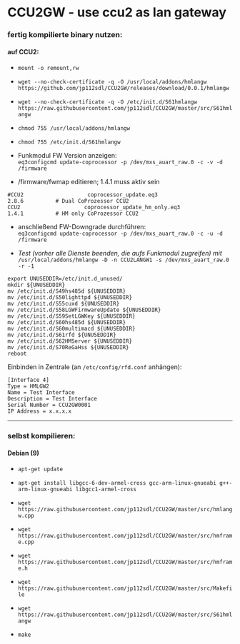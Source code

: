 # CCU2GW - use ccu2 as lan gateway

### fertig kompilierte binary nutzen:
#### auf CCU2:
- `mount -o remount,rw`
- `wget --no-check-certificate -q -O /usr/local/addons/hmlangw https://github.com/jp112sdl/CCU2GW/releases/download/0.0.1/hmlangw`
- `wget --no-check-certificate -q -O /etc/init.d/S61hmlangw https://raw.githubusercontent.com/jp112sdl/CCU2GW/master/src/S61hmlangw`
- `chmod 755 /usr/local/addons/hmlangw`
- `chmod 755 /etc/init.d/S61hmlangw`

- Funkmodul FW Version anzeigen:<br/>
`eq3configcmd update-coprocessor -p /dev/mxs_auart_raw.0 -c -v -d /firmware`

- /firmware/fwmap editieren; 1.4.1 muss aktiv sein<br/>
```
#CCU2                    coprocessor_update.eq3                          2.8.6          # Dual CoProzessor CCU2
CCU2                    coprocessor_update_hm_only.eq3                1.4.1          # HM only CoProzessor CCU2
```
- anschließend FW-Downgrade durchführen:<br/>
`eq3configcmd update-coprocessor -p /dev/mxs_auart_raw.0 -c -u -d /firmware`

- _Test (vorher alle Dienste beenden, die aufs Funkmodul zugreifen) mit_<br/>
`/usr/local/addons/hmlangw -D -n CCU2LANGW1 -s /dev/mxs_auart_raw.0 -r -1`

```
export UNUSEDDIR=/etc/init.d_unused/
mkdir ${UNUSEDDIR}
mv /etc/init.d/S49hs485d ${UNUSEDDIR}
mv /etc/init.d/S50lighttpd ${UNUSEDDIR}
mv /etc/init.d/S55cuxd ${UNUSEDDIR}
mv /etc/init.d/S58LGWFirmwareUpdate ${UNUSEDDIR}
mv /etc/init.d/S59SetLGWKey ${UNUSEDDIR}
mv /etc/init.d/S60hs485d ${UNUSEDDIR}
mv /etc/init.d/S60multimacd ${UNUSEDDIR}
mv /etc/init.d/S61rfd ${UNUSEDDIR}
mv /etc/init.d/S62HMServer ${UNUSEDDIR}
mv /etc/init.d/S70ReGaHss ${UNUSEDDIR}
reboot
```

Einbinden in Zentrale (an `/etc/config/rfd.conf` anhängen):
```
[Interface 4]
Type = HMLGW2
Name = Test Interface
Description = Test Interface
Serial Number = CCU2GW0001
IP Address = x.x.x.x
```

<hr/>

### selbst kompilieren:
#### Debian (9)
- `apt-get update`
- `apt-get install libgcc-6-dev-armel-cross gcc-arm-linux-gnueabi g++-arm-linux-gnueabi libgcc1-armel-cross`

- `wget https://raw.githubusercontent.com/jp112sdl/CCU2GW/master/src/hmlangw.cpp`
- `wget https://raw.githubusercontent.com/jp112sdl/CCU2GW/master/src/hmframe.cpp`
- `wget https://raw.githubusercontent.com/jp112sdl/CCU2GW/master/src/hmframe.h`
- `wget https://raw.githubusercontent.com/jp112sdl/CCU2GW/master/src/Makefile`
- `wget https://raw.githubusercontent.com/jp112sdl/CCU2GW/master/src/S61hmlangw`

- `make`
